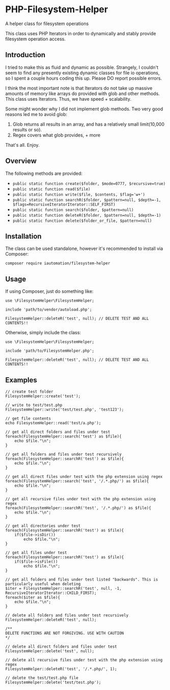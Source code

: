 # PHP-Filesystem-Helper
A helper class for filesystem operations

This class uses PHP Iterators in order to dynamically and stably provide filesystem operation access.

## Introduction

I tried to make this as fluid and dynamic as possible. Strangely, I couldn't seem to find any presently existing dynamic classes for file io operations, so I spent a couple hours coding this up. Please DO report possible errors.

I think the most important note is that Iterators do not take up massive amounts of memory like arrays do provided with glob and other methods. This class uses Iterators. Thus, we have speed + scalability.

Some might wonder why I did not implement glob methods. Two very good reasons led me to avoid glob:
1. Glob returns all results in an array, and has a relatively small limit(10,000 results or so).
2. Regex covers what glob provides, + more

That's all. Enjoy.

## Overview

The following methods are provided:

- ```public static function create($folder, $mode=0777, $recursive=true)```
- ```public static function read($file)```
- ```public static function write($file, $contents, $flag='w+')```
- ```public static function searchR($folder, $pattern=null, $depth=-1, $flags=RecursiveIteratorIterator::SELF_FIRST)```
- ```public static function search($folder, $pattern=null)```
- ```public static function deleteR($folder, $pattern=null, $depth=-1)```
- ```public static function delete($folder_or_file, $pattern=null)```

## Installation

The class can be used standalone, however it's recommended to install via Composer:

`composer require iautomation/filesystem-helper`

## Usage

If using Composer, just do something like:
```
use \FilesystemHelper\FilesystemHelper;

include 'path/to/vendor/autoload.php';

FilesystemHelper::deleteR('test', null); // DELETE TEST AND ALL CONTENTS!!
```

Otherwise, simply include the class:
```
use \FilesystemHelper\FilesystemHelper;

include 'path/to/FilesystemHelper.php';

FilesystemHelper::deleteR('test', null); // DELETE TEST AND ALL CONTENTS!!
```



## Examples

```
// create test folder
FilesystemHelper::create('test');

// write to test/test.php
FilesystemHelper::write('test/test.php', 'test123');

// get file contents
echo FilesystemHelper::read('test/a.php');

// get all direct folders and files under test
foreach(FilesystemHelper::search('test') as $file){
	echo $file."\n";
}

// get all folders and files under test recursively
foreach(FilesystemHelper::searchR('test') as $file){
	echo $file."\n";
}

// get all direct files under test with the php extension using regex
foreach(FilesystemHelper::search('test', '/.*.php/') as $file){
	echo $file."\n";
}

// get all recursive files under test with the php extension using regex
foreach(FilesystemHelper::searchR('test', '/.*.php/') as $file){
	echo $file."\n";
}

// get all directories under test
foreach(FilesystemHelper::searchR('test') as $file){
	if($file->isDir())
		echo $file."\n";
}

// get all files under test
foreach(FilesystemHelper::searchR('test') as $file){
	if($file->isFile())
		echo $file."\n";
}

// get all folders and files under test listed "backwards". This is particularly useful when deleting
$iter = FilesystemHelper::searchR('test', null, -1, RecursiveIteratorIterator::CHILD_FIRST);
foreach($iter as $file){
	echo $file."\n";
}

// delete all folders and files under test recursively
FilesystemHelper::deleteR('test', null);

/**
DELETE FUNCTIONS ARE NOT FORGIVING. USE WITH CAUTION
*/

// delete all direct folders and files under test
FilesystemHelper::delete('test', null);

// delete all recursive files under test with the php extension using regex
FilesystemHelper::deleteR('test', '/.*.php/', 1);

// delete the test/test.php file
FilesystemHelper::delete('test/test.php');
```
